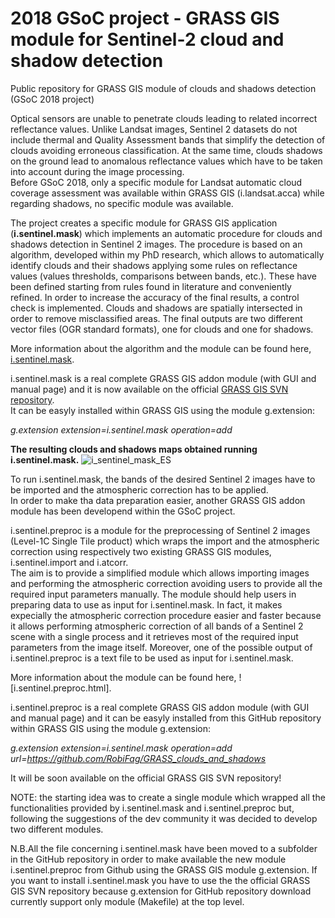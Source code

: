 # 2018 GSoC project - GRASS GIS module for Sentinel-2 cloud and shadow detection
Public repository for GRASS GIS module of clouds and shadows detection (GSoC 2018 project)

Optical sensors are unable to penetrate clouds leading to related incorrect reflectance values. Unlike Landsat images, Sentinel 2 datasets do not include thermal and Quality Assessment bands that simplify the detection of clouds avoiding erroneous classification. At the same time, clouds shadows on the ground lead to anomalous reflectance values which have to be taken into account during the image processing.<br>
Before GSoC 2018, only a specific module for Landsat automatic cloud coverage assessment was available within GRASS GIS (i.landsat.acca) while regarding shadows, no specific module was available.

The project creates a specific module for GRASS GIS application (<b>i.sentinel.mask</b>) which implements an automatic procedure for clouds and shadows detection in Sentinel 2 images. The procedure is based on an algorithm, developed within my PhD research, which allows to automatically identify clouds and their shadows applying some rules on reflectance values (values thresholds, comparisons between bands, etc.). These have been defined starting from rules found in literature and conveniently refined. In order to increase the accuracy of the final results, a control check is implemented. Clouds and shadows are spatially intersected in order to remove misclassified areas. The final outputs are two different vector files (OGR standard formats), one for clouds and one for shadows.

More information about the algorithm and the module can be found here, <a href="https://grass.osgeo.org/grass74/manuals/addons/i.sentinel.mask.html" target="_blank">i.sentinel.mask</a>.

i.sentinel.mask is a real complete GRASS GIS addon module (with GUI and manual page) and it is now available on the official <a href="https://trac.osgeo.org/grass/browser/grass-addons/grass7/imagery/i.sentinel.mask" target="_blank">GRASS GIS SVN repository</a>.<br>
It can be easyly installed within GRASS GIS using the module g.extension:

<em>g.extension extension=i.sentinel.mask operation=add</em>

<b>The resulting clouds and shadows maps obtained running i.sentinel.mask.</b>
![i_sentinel_mask_ES](i.sentinel.mask/i_sentinel_mask_ES.png)

To run i.sentinel.mask, the bands of the desired Sentinel 2 images have to be imported and the atmospheric correction has to be applied.<br>
In order to make tha data preparation easier, another GRASS GIS addon module has been developend within the GSoC project.

i.sentinel.preproc is a module for the preprocessing of Sentinel 2 images (Level-1C Single Tile product) which wraps the import and the atmospheric correction using respectively two existing GRASS GIS modules, i.sentinel.import and i.atcorr.<br>
The aim is to provide a simplified module which allows importing images and performing the atmospheric correction avoiding users to provide all the required input parameters manually. The module should help users in preparing data to use as input for i.sentinel.mask. In fact, it makes expecially the atmospheric correction procedure easier and faster because it allows performing atmospheric correction of all bands of a Sentinel 2 scene with a single process and it retrieves most of the required input parameters from the image itself. Moreover, one of the possible output of i.sentinel.preproc is a text file to be used as input for i.sentinel.mask.

More information about the module can be found here, ![i.sentinel.preproc.html].

i.sentinel.preproc is a real complete GRASS GIS addon module (with GUI and manual page) and it can be easyly installed from this GitHub repository within GRASS GIS using the module g.extension:

<em>g.extension extension=i.sentinel.mask operation=add url=https://github.com/RobiFag/GRASS_clouds_and_shadows</em>

It will be soon available on the official GRASS GIS SVN repository!

NOTE: the starting idea was to create a single module which wrapped all the functionalities provided by i.sentinel.mask and i.sentinel.preproc but, following the suggestions of the dev community it was decided to develop two different modules.

N.B.All the file concerning i.sentinel.mask have been moved to a subfolder in the GitHub repository in order to make available the new module i.sentinel.preproc from Github using the GRASS GIS module g.extension.
If you want to install i.sentinel.mask you have to use the the official GRASS GIS SVN repository because g.extension for GitHub repository download currently support only module (Makefile) at the top level.



